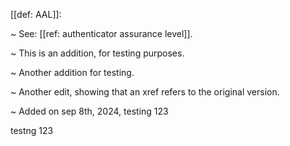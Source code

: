 [[def: AAL]]:

~ See: [[ref: authenticator assurance level]].

~ This is an addition, for testing purposes.

~ Another addition for testing.

~ Another edit, showing that an xref refers to the original version.

~ Added on sep 8th, 2024, testing 123

testng 123

